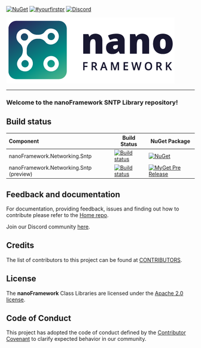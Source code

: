[![NuGet](https://img.shields.io/nuget/dt/nanoFramework.Networking.Sntp.svg)]() [![#yourfirstpr](https://img.shields.io/badge/first--timers--only-friendly-blue.svg)](https://github.com/nanoframework/Home/blob/master/CONTRIBUTING.md)  [![Discord](https://img.shields.io/discord/478725473862549535.svg)](https://discord.gg/gCyBu8T)


![nanoFramework logo](https://github.com/nanoframework/Home/blob/master/resources/logo/nanoFramework-repo-logo.png)

-----

### Welcome to the **nanoFramework** SNTP Library repository!


## Build status

| Component | Build Status | NuGet Package |
|:-|---|---|
| nanoFramework.Networking.Sntp |[![Build status](https://ci.appveyor.com/api/projects/status/3d2obh2u8r0peaa5/branch/master?svg=true)](https://ci.appveyor.com/project/nfbot/lib-nanoframework-networking-sntp/branch/master) | [![NuGet](https://img.shields.io/nuget/vpre/nanoFramework.Networking.Sntp.svg)](https://www.nuget.org/packages/nanoFramework.Networking.Sntp/)  |
| nanoFramework.Networking.Sntp (preview) | [![Build status](https://ci.appveyor.com/api/projects/status/3d2obh2u8r0peaa5/branch/develop?svg=true)](https://ci.appveyor.com/project/nfbot/lib-nanoframework-networking-sntp/branch/develop) | [![MyGet Pre Release](https://img.shields.io/myget/nanoframework-dev/vpre/nanoFramework.Networking.Sntp.svg)](https://www.myget.org/feed/nanoframework-dev/package/nuget/nanoFramework.Networking.Sntp) |


## Feedback and documentation

For documentation, providing feedback, issues and finding out how to contribute please refer to the [Home repo](https://github.com/nanoframework/Home).

Join our Discord community [here](https://discord.gg/gCyBu8T).


## Credits

The list of contributors to this project can be found at [CONTRIBUTORS](https://github.com/nanoframework/Home/blob/master/CONTRIBUTORS.md).


## License

The **nanoFramework** Class Libraries are licensed under the [Apache 2.0 license](http://www.apache.org/licenses/LICENSE-2.0).


## Code of Conduct
This project has adopted the code of conduct defined by the [Contributor Covenant](http://contributor-covenant.org/)
to clarify expected behavior in our community.
